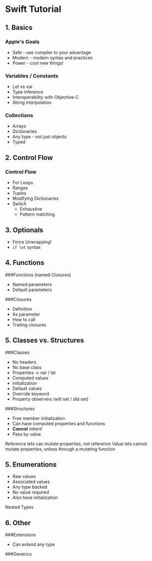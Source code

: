 # Swift Tutorial

## 1. Basics

### Apple's Goals
- Safe - use compiler to your advantage
- Modern - modern syntax and practices
- Power - cool new things!

### Variables / Constants
- Let vs var
- Type inference
- Interoperability with Objective-C
- String interpolation

### Collections
- Arrays
- Dictionaries
- Any type - not just objects
- Typed

## 2. Control Flow

### Control Flow
- For Loops
- Ranges
- Tuples
- Modifying Dictionaries
- Switch
  - Exhaustive
  - Pattern matching

## 3. Optionals
- Force Unwrapping!
- `if let` syntax

## 4. Functions

###Functions (named Closures)
- Named parameters
- Default parameters

###Closures
- Definition
- As parameter
- How to call
- Trailing closures

## 5. Classes vs. Structures

###Classes
- No headers
- No base class
- Properties -> var / let
- Computed values
- initialization
- Default values
- Override keyword
- Property observers (will set / did set)

###Structures
- Free member initialization
- Can have computed properties and functions
- **Cannot** inherit
- Pass by value

Reference lets can mutate properties, not reference
Value lets cannot mutate properties, unless through a mutating function

## 5. Enumerations
- Raw values
- Associated values
- Any type backed
- No value required
- Also have initialization

Nested Types

## 6. Other

###Extensions
- Can extend any type

###Generics

